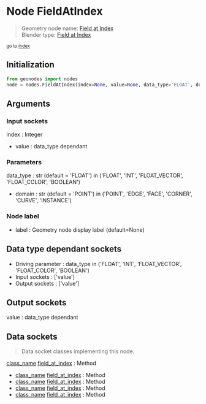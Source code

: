 
# Node FieldAtIndex

> Geometry node name: [Field at Index](https://docs.blender.org/manual/en/latest/modeling/geometry_nodes/material/field_at_index.html)<br>
  Blender type: [Field at Index](https://docs.blender.org/api/current/bpy.types.GeometryNodeFieldAtIndex.html)
  
<sub>go to [index](/docs/index.md)</sub>

## Initialization

```python
from geonodes import nodes
node = nodes.FieldAtIndex(index=None, value=None, data_type='FLOAT', domain='POINT', label=None)
```



## Arguments


### Input sockets

index : Integer
- value : data_type dependant

### Parameters

data_type : str (default = 'FLOAT') in ('FLOAT', 'INT', 'FLOAT_VECTOR', 'FLOAT_COLOR', 'BOOLEAN')
- domain : str (default = 'POINT') in ('POINT', 'EDGE', 'FACE', 'CORNER', 'CURVE', 'INSTANCE')

### Node label

- label : Geometry node display label (default=None)

## Data type dependant sockets

- Driving parameter : data_type in ('FLOAT', 'INT', 'FLOAT_VECTOR', 'FLOAT_COLOR', 'BOOLEAN')
- Input sockets  : ['value']
- Output sockets : ['value']   
  
  

## Output sockets

value : data_type dependant

## Data sockets

> Data socket classes implementing this node.
  
[class_name](/docs/sockets/Boolean.md) [field_at_index](/docs/sockets/Boolean.md#field_at_index) : Method
- [class_name](/docs/sockets/Color.md) [field_at_index](/docs/sockets/Color.md#field_at_index) : Method
- [class_name](/docs/sockets/Float.md) [field_at_index](/docs/sockets/Float.md#field_at_index) : Method
- [class_name](/docs/sockets/Integer.md) [field_at_index](/docs/sockets/Integer.md#field_at_index) : Method
- [class_name](/docs/sockets/Vector.md) [field_at_index](/docs/sockets/Vector.md#field_at_index) : Method
  
